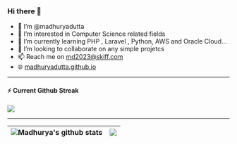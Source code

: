 ### Hi there 👋

- 👋 I’m @madhuryadutta
- 👀 I’m interested in Computer Science related fields
- 🌱 I’m currently learning PHP , Laravel , Python, AWS and Oracle Cloud...
- 💞️ I’m looking to collaborate on any simple projetcs
- 📫 Reach me on md2023@skiff.com
- 🌐 [madhuryadutta.github.io](https://madhuryadutta.github.io)


---
<div>
  <h4>⚡️ Current Github Streak</h4>
  <a href="https://github.com/madhuryadutta">
    <img src="https://github-readme-stats.databytedigital.com?user=madhuryadutta&theme=dark"/>
  </a>
</div>

---


| <img align="center" src="https://github-readme-stats.vercel.app/api?username=madhuryadutta&show_icons=true&locale=en" alt="Madhurya's github stats" /> | <img align="center" src="https://github-readme-stats.vercel.app/api/top-langs/?username=madhuryadutta&layout=compact&theme=buefy&hide_border=true" />|
| ------------- | ------------- |


<!--
**madhuryadutta/madhuryadutta** is a ✨ _special_ ✨ repository because its `README.md` (this file) appears on your GitHub profile.

- 🔭 I’m currently working on ...
- 🌱 I’m currently learning ...
- 👯 I’m looking to collaborate on ...
- 🤔 I’m looking for help with ...
- 💬 Ask me about ...
- 📫 How to reach me: ...
- 😄 Pronouns: ...
- ⚡ Fun fact: ...
-->




<!--
| <img align="center" src="https://github-readme-stats.vercel.app/api?username=madhuryadutta&show_icons=true&include_all_commits=true&theme=buefy&hide_border=true" alt="Anurag's github stats" /> | <img align="center" src="https://github-readme-stats.vercel.app/api/top-langs/?username=madhuryadutta&layout=compact&theme=buefy&hide_border=true" />|
| ------------- | ------------- |

-->

<!---
madhuryadutta/madhuryadutta is a ✨ special ✨ repository because its `README.md` (this file) appears on your GitHub profile.
You can click the Preview link to take a look at your changes.
--->
